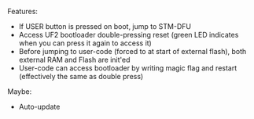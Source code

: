 Features:
  - If USER button is pressed on boot, jump to STM-DFU
  - Access UF2 bootloader double-pressing reset (green LED indicates when you can press it again to access it)
  - Before jumping to user-code (forced to at start of external flash), both external RAM and Flash are init'ed
  - User-code can access bootloader by writing magic flag and restart (effectively the same as double press)

Maybe:
  - Auto-update
